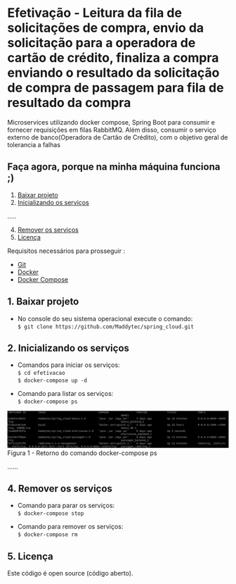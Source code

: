 # Efetivação - Leitura da fila de solicitações de compra, envio da solicitação para a operadora de cartão de crédito, finaliza a compra enviando o resultado da solicitação de compra de passagem para fila de resultado da compra

Microservices utilizando docker compose, Spring Boot para consumir e fornecer requisições em filas RabbitMQ. Além disso, consumir o serviço externo de banco(Operadora de Cartão de Crédito), com o objetivo geral de tolerancia a falhas  

## Faça agora, porque na minha máquina funciona ;)
1. [Baixar projeto](#1-baixar-projeto)
2. [Inicializando os serviços](#2-inicializando-os-serviços)

.....

4. [Remover os serviços](#4-remover-os-servi%C3%A7os)
5. [Licença](#5-licença)


Requisitos necessários para prosseguir :
*  [Git](https://git-scm.com/downloads)
*  [Docker](https://docs.docker.com/get-docker/)
*  [Docker Compose](https://docs.docker.com/compose/install/)

## 1. Baixar projeto
- No console do seu sistema operacional execute o comando: 
<br>`$ git clone https://github.com/Maddytec/spring_cloud.git`

## 2. Inicializando os serviços
 - Comandos para iniciar os serviços:
<br>`$ cd efetivacao`
<br>`$ docker-compose up -d`

- Comando para listar os serviços:
<br>`$ docker-compose ps`

![Figura 1 - Retorno do comando docker-compose ps](image/ps.png)
<br>Figura 1 - Retorno do comando docker-compose ps


......





## 4. Remover os serviços
- Comando para parar os serviços:
<br>`$ docker-compose stop`

- Comando para remover os serviços:
<br>`$ docker-compose rm`

## 5. Licença

Este código é open source (código aberto).
